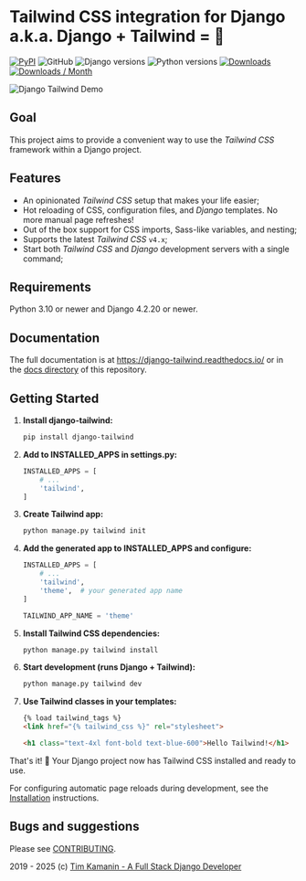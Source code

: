 # Tailwind CSS integration for Django a.k.a. Django + Tailwind = 💚

[![PyPI](https://img.shields.io/pypi/v/django-tailwind.svg?style=flat-square)](https://pypi.org/project/django-tailwind/)
![GitHub](https://img.shields.io/github/license/timonweb/django-tailwind?style=flat-square)
![Django versions](https://img.shields.io/pypi/frameworkversions/django/django-tailwind)
![Python versions](https://img.shields.io/pypi/pyversions/django-tailwind)
[![Downloads](https://static.pepy.tech/badge/django-tailwind)](https://pepy.tech/project/django-tailwind)
[![Downloads / Month](https://pepy.tech/badge/django-tailwind/month)](<https://pepy.tech/project/django-tailwind>)

![Django Tailwind Demo](https://raw.githubusercontent.com/timonweb/django-tailwind/master/docs/django-tailwind-demo-800.gif)

## Goal
This project aims to provide a convenient way to use the *Tailwind CSS* framework within a Django project.

## Features
* An opinionated *Tailwind CSS* setup that makes your life easier;
* Hot reloading of CSS, configuration files, and *Django* templates. No more manual page refreshes!
* Out of the box support for CSS imports, Sass-like variables, and nesting;
* Supports the latest *Tailwind CSS* `v4.x`;
* Start both *Tailwind CSS* and *Django* development servers with a single command;

## Requirements
Python 3.10 or newer and Django 4.2.20 or newer.

## Documentation
The full documentation is at https://django-tailwind.readthedocs.io/ or in the [docs directory](docs/index.md) of this repository.

## Getting Started

1. **Install django-tailwind:**
   ```bash
   pip install django-tailwind
   ```

2. **Add to INSTALLED_APPS in settings.py:**
   ```python
   INSTALLED_APPS = [
       # ...
       'tailwind',
   ]
   ```

3. **Create Tailwind app:**
   ```bash
   python manage.py tailwind init
   ```

4. **Add the generated app to INSTALLED_APPS and configure:**
   ```python
   INSTALLED_APPS = [
       # ...
       'tailwind',
       'theme',  # your generated app name
   ]

   TAILWIND_APP_NAME = 'theme'
   ```

5. **Install Tailwind CSS dependencies:**
   ```bash
   python manage.py tailwind install
   ```

6. **Start development (runs Django + Tailwind):**
   ```bash
   python manage.py tailwind dev
   ```

7. **Use Tailwind classes in your templates:**
   ```html
   {% load tailwind_tags %}
   <link href="{% tailwind_css %}" rel="stylesheet">

   <h1 class="text-4xl font-bold text-blue-600">Hello Tailwind!</h1>
   ```

That's it! 🎉 Your Django project now has Tailwind CSS installed and ready to use.

For configuring automatic page reloads during development, see the [Installation](docs/installation.md) instructions.

## Bugs and suggestions

Please see [CONTRIBUTING](CONTRIBUTING.md).

2019 - 2025 (c) [Tim Kamanin - A Full Stack Django Developer](https://timonweb.com)

